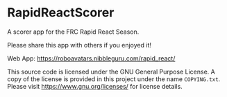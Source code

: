 # RapidReactScorer
A scorer app for the FRC Rapid React Season.

Please share this app with others if you enjoyed it!

Web App: https://roboavatars.nibbleguru.com/rapid_react/

This source code is licensed under the GNU General Purpose License. A copy of the license is provided in this project under the name `COPYING.txt`. Please visit https://www.gnu.org/licenses/ for license details.
